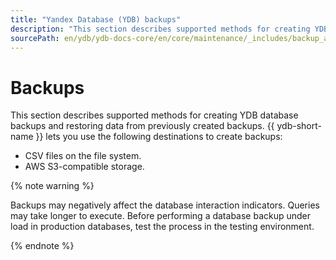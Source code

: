 ```yaml
---
title: "Yandex Database (YDB) backups"
description: "This section describes supported methods for creating YDB database backups and restoring data from previously created backups. YDB lets you use the following destinations to create backups: CSV files on the file system and AWS S3-compatible storage."
sourcePath: en/ydb/ydb-docs-core/en/core/maintenance/_includes/backup_and_recovery/01_intro.md
---
```


# Backups

This section describes supported methods for creating YDB database backups and restoring data from previously created backups. {{ ydb-short-name }} lets you use the following destinations to create backups:
* CSV files on the file system.
* AWS S3-compatible storage.

{% note warning %}

Backups may negatively affect the database interaction indicators. Queries may take longer to execute. Before performing a database backup under load in production databases, test the process in the testing environment.

{% endnote %}